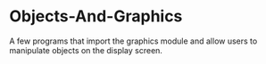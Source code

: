 # Objects-And-Graphics
A few programs that import the graphics module and allow users to manipulate objects on the display screen.
